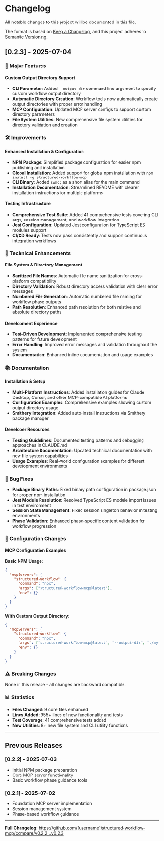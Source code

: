 # Changelog

All notable changes to this project will be documented in this file.

The format is based on [Keep a Changelog](https://keepachangelog.com/en/1.0.0/),
and this project adheres to [Semantic Versioning](https://semver.org/spec/v2.0.0.html).

## [0.2.3] - 2025-07-04

### 🚀 Major Features

#### Custom Output Directory Support
- **CLI Parameter**: Added `--output-dir` command line argument to specify custom workflow output directory
- **Automatic Directory Creation**: Workflow tools now automatically create output directories with proper error handling
- **MCP Configuration**: Updated MCP server configs to support custom directory parameters
- **File System Utilities**: New comprehensive file system utilities for directory validation and creation

### 🛠️ Improvements

#### Enhanced Installation & Configuration
- **NPM Package**: Simplified package configuration for easier npm publishing and installation
- **Global Installation**: Added support for global npm installation with `npm install -g structured-workflow-mcp`
- **CLI Binary**: Added `swmcp` as a short alias for the main command
- **Installation Documentation**: Streamlined README with clearer installation instructions for multiple platforms

#### Testing Infrastructure  
- **Comprehensive Test Suite**: Added 41 comprehensive tests covering CLI args, session management, and workflow integration
- **Jest Configuration**: Updated Jest configuration for TypeScript ES modules support
- **CI/CD Ready**: Tests now pass consistently and support continuous integration workflows

### 🔧 Technical Enhancements

#### File System & Directory Management
- **Sanitized File Names**: Automatic file name sanitization for cross-platform compatibility
- **Directory Validation**: Robust directory access validation with clear error messages
- **Numbered File Generation**: Automatic numbered file naming for workflow phase outputs
- **Path Resolution**: Enhanced path resolution for both relative and absolute directory paths

#### Development Experience
- **Test-Driven Development**: Implemented comprehensive testing patterns for future development
- **Error Handling**: Improved error messages and validation throughout the system
- **Documentation**: Enhanced inline documentation and usage examples

### 📚 Documentation

#### Installation & Setup
- **Multi-Platform Instructions**: Added installation guides for Claude Desktop, Cursor, and other MCP-compatible AI platforms
- **Configuration Examples**: Comprehensive examples showing custom output directory usage
- **Smithery Integration**: Added auto-install instructions via Smithery package manager

#### Developer Resources
- **Testing Guidelines**: Documented testing patterns and debugging approaches in CLAUDE.md
- **Architecture Documentation**: Updated technical documentation with new file system capabilities
- **Usage Examples**: Real-world configuration examples for different development environments

### 🐛 Bug Fixes

- **Package Binary Paths**: Fixed binary path configuration in package.json for proper npm installation
- **Jest Module Resolution**: Resolved TypeScript ES module import issues in test environment
- **Session State Management**: Fixed session singleton behavior in testing environments
- **Phase Validation**: Enhanced phase-specific content validation for workflow progression

### 🔄 Configuration Changes

#### MCP Configuration Examples
**Basic NPM Usage:**
```json
{
  "mcpServers": {
    "structured-workflow": {
      "command": "npx",
      "args": ["structured-workflow-mcp@latest"],
      "env": {}
    }
  }
}
```

**With Custom Output Directory:**
```json
{
  "mcpServers": {
    "structured-workflow": {
      "command": "npx", 
      "args": ["structured-workflow-mcp@latest", "--output-dir", "./my-workflows"],
      "env": {}
    }
  }
}
```

### ⚠️ Breaking Changes

None in this release - all changes are backward compatible.

### 📊 Statistics

- **Files Changed**: 9 core files enhanced
- **Lines Added**: 955+ lines of new functionality and tests
- **Test Coverage**: 41 comprehensive tests added
- **New Utilities**: 8+ new file system and CLI utility functions

---

## Previous Releases

### [0.2.2] - 2025-07-03

- Initial NPM package preparation
- Core MCP server functionality
- Basic workflow phase guidance tools

### [0.2.1] - 2025-07-02

- Foundation MCP server implementation
- Session management system
- Phase-based workflow guidance

---

**Full Changelog**: https://github.com/[username]/structured-workflow-mcp/compare/v0.2.2...v0.2.3